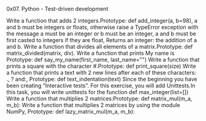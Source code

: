 0x07. Python - Test-driven development

Write a function that adds 2 integers.Prototype: def add_integer(a, b=98), a and b must be integers or floats, otherwise raise a TypeError exception with the message a must be an integer or b must be an integer, a and b must be first casted to integers if they are float, Returns an integer: the addition of a and b.
Write a function that divides all elements of a matrix.Prototype: def matrix_divided(matrix, div).
Write a function that prints My name is <first name> <last name>Prototype: def say_my_name(first_name, last_name="")
Write a function that prints a square with the character #.Prototype: def print_square(size)
Write a function that prints a text with 2 new lines after each of these characters: ., ? and:, Prototype: def text_indentation(text)
Since the beginning you have been creating “Interactive tests”. For this exercise, you will add Unittests.In this task, you will write unittests for the function def max_integer(list=[])
Write a function that multiplies 2 matrices:Prototype: def matrix_mul(m_a, m_b):
Write a function that multiplies 2 matrices by using the module NumPy, Prototype: def lazy_matrix_mul(m_a, m_b):
